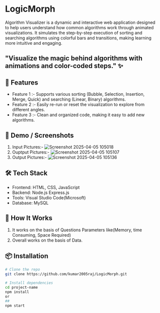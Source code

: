 # LogicMorph

Algorithm Visualizer is a dynamic and interactive web application designed to help users understand how common algorithms work through animated visualizations. 
It simulates the step-by-step execution of sorting and searching algorithms using colorful bars and transitions, making learning more intuitive and engaging.
## "Visualize the magic behind algorithms with animations and color-coded steps." ✨

## 🚀 Features

- Feature 1 :- Supports various sorting (Bubble, Selection, Insertion, Merge, Quick) and searching (Linear, Binary) algorithms.
- Feature 2 :- Easily re-run or reset the visualization to explore from different angles.
- Feature 3 :- Clean and organized code, making it easy to add new algorithms.

## 📸 Demo / Screenshots

1. Input Pictures:-  ![Screenshot 2025-04-05 105018](https://github.com/user-attachments/assets/f709310a-2756-4723-a75c-dd35b3243868)
2. Ouptput Pictures:- ![Screenshot 2025-04-05 105107](https://github.com/user-attachments/assets/b1c01630-42e9-4de2-b743-ff8fab9e4d3a)
3. Output Pictures:- ![Screenshot 2025-04-05 105136](https://github.com/user-attachments/assets/c2d40056-b47b-4be3-9995-2b85a0314647)

## 🛠️ Tech Stack

- Frontend: HTML, CSS, JavaScript
- Backend: Node.js Express.js
- Tools: Visual Studio Code(Microsoft)
- Database: MySQL

## 🧠 How It Works

 1. It works on the basis of Questions Parameters like(Memory, time Consuming, Space Required)
 2. Overall works on the basis of Data.

## 📦 Installation

```bash
# Clone the repo
git clone https://github.com/kumar2005raj/LogicMorph.git

# Install dependencies
cd project-name
npm install
or
##
npm start 




